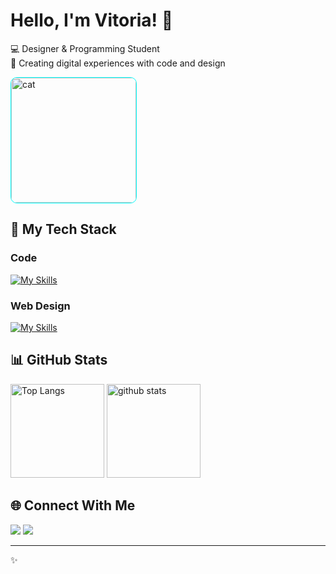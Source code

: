 # Hello, I'm Vitoria! 👋

💻 Designer & Programming Student  
🎨 Creating digital experiences with code and design  

<p align="left">
  <img alt="cat" height="200px" style="border-radius:5%;border:1px solid cyan" src="https://media3.giphy.com/media/F73KLZL9eAfDcDQFAt/giphy.gif?cid=ecf05e47jxkqz3hwz3i6zcexm8rfn51uol5eiepr3se43rgp&ep=v1_gifs_related&rid=giphy.gif&ct=s" />
</p>

## 🔧 My Tech Stack

### Code
[![My Skills](https://skillicons.dev/icons?i=js,python,vue,html,css,vscode,php)](https://skillicons.dev)

### Web Design
[![My Skills](https://skillicons.dev/icons?i=figma,wordpress,ps,ai)](https://skillicons.dev)

## 📊 GitHub Stats

<p align="left">
  <img alt="Top Langs" height="150px" src="https://github-readme-stats.vercel.app/api/top-langs/?username=vihari2&layout=compact&show_icons=true&theme=tokyonight" />
  <img alt="github stats" height="150px" src="https://github-readme-stats.vercel.app/api?username=vihari2&theme=tokyonight&show_icons=true" />
</p>

## 🌐 Connect With Me

<div align="left">
  <a href="https://www.linkedin.com/in/vih-freitasm/" target="_blank"><img src="https://img.shields.io/badge/-LinkedIn-%230077B5?style=for-the-badge&logo=linkedin&logoColor=white" target="_blank"></a> 
  <a href="https://gitlab.com/freitasvitoria712" target="_blank"><img src="https://img.shields.io/badge/GitLab-330F63?style=for-the-badge&logo=gitlab&logoColor=white" target="_blank"></a>
</div>

---

✨
